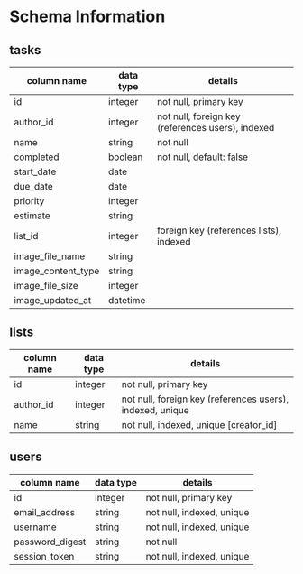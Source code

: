 # Schema Information

## tasks
column name        | data type | details
-------------------|-----------|-----------------------
id                 | integer   | not null, primary key
author_id          | integer   | not null, foreign key (references users), indexed
name               | string    | not null
completed          | boolean   | not null, default: false
start_date         | date      |
due_date           | date      |
priority           | integer   |
estimate           | string    |
list_id            | integer   | foreign key (references lists), indexed
image_file_name    | string    |
image_content_type | string    |
image_file_size    | integer   |
image_updated_at   | datetime  |

## lists
column name | data type | details
------------|-----------|-----------------------
id          | integer   | not null, primary key
author_id   | integer   | not null, foreign key (references users), indexed, unique
name        | string    | not null, indexed, unique [creator_id]


## users
column name     | data type | details
----------------|-----------|-----------------------
id              | integer   | not null, primary key
email_address   | string    | not null, indexed, unique
username        | string    | not null, indexed, unique
password_digest | string    | not null
session_token   | string    | not null, indexed, unique

